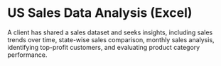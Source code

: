 # US Sales Data Analysis (Excel)
A client has shared a sales dataset and seeks insights, including sales trends over time, state-wise sales comparison, monthly sales analysis, identifying top-profit customers, and evaluating product category performance.

